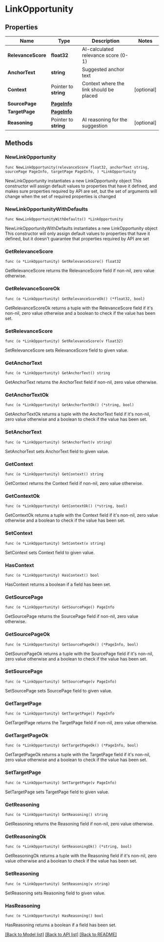 # LinkOpportunity

## Properties

Name | Type | Description | Notes
------------ | ------------- | ------------- | -------------
**RelevanceScore** | **float32** | AI-calculated relevance score (0-1) | 
**AnchorText** | **string** | Suggested anchor text | 
**Context** | Pointer to **string** | Context where the link should be placed | [optional] 
**SourcePage** | [**PageInfo**](PageInfo.md) |  | 
**TargetPage** | [**PageInfo**](PageInfo.md) |  | 
**Reasoning** | Pointer to **string** | AI reasoning for the suggestion | [optional] 

## Methods

### NewLinkOpportunity

`func NewLinkOpportunity(relevanceScore float32, anchorText string, sourcePage PageInfo, targetPage PageInfo, ) *LinkOpportunity`

NewLinkOpportunity instantiates a new LinkOpportunity object
This constructor will assign default values to properties that have it defined,
and makes sure properties required by API are set, but the set of arguments
will change when the set of required properties is changed

### NewLinkOpportunityWithDefaults

`func NewLinkOpportunityWithDefaults() *LinkOpportunity`

NewLinkOpportunityWithDefaults instantiates a new LinkOpportunity object
This constructor will only assign default values to properties that have it defined,
but it doesn't guarantee that properties required by API are set

### GetRelevanceScore

`func (o *LinkOpportunity) GetRelevanceScore() float32`

GetRelevanceScore returns the RelevanceScore field if non-nil, zero value otherwise.

### GetRelevanceScoreOk

`func (o *LinkOpportunity) GetRelevanceScoreOk() (*float32, bool)`

GetRelevanceScoreOk returns a tuple with the RelevanceScore field if it's non-nil, zero value otherwise
and a boolean to check if the value has been set.

### SetRelevanceScore

`func (o *LinkOpportunity) SetRelevanceScore(v float32)`

SetRelevanceScore sets RelevanceScore field to given value.


### GetAnchorText

`func (o *LinkOpportunity) GetAnchorText() string`

GetAnchorText returns the AnchorText field if non-nil, zero value otherwise.

### GetAnchorTextOk

`func (o *LinkOpportunity) GetAnchorTextOk() (*string, bool)`

GetAnchorTextOk returns a tuple with the AnchorText field if it's non-nil, zero value otherwise
and a boolean to check if the value has been set.

### SetAnchorText

`func (o *LinkOpportunity) SetAnchorText(v string)`

SetAnchorText sets AnchorText field to given value.


### GetContext

`func (o *LinkOpportunity) GetContext() string`

GetContext returns the Context field if non-nil, zero value otherwise.

### GetContextOk

`func (o *LinkOpportunity) GetContextOk() (*string, bool)`

GetContextOk returns a tuple with the Context field if it's non-nil, zero value otherwise
and a boolean to check if the value has been set.

### SetContext

`func (o *LinkOpportunity) SetContext(v string)`

SetContext sets Context field to given value.

### HasContext

`func (o *LinkOpportunity) HasContext() bool`

HasContext returns a boolean if a field has been set.

### GetSourcePage

`func (o *LinkOpportunity) GetSourcePage() PageInfo`

GetSourcePage returns the SourcePage field if non-nil, zero value otherwise.

### GetSourcePageOk

`func (o *LinkOpportunity) GetSourcePageOk() (*PageInfo, bool)`

GetSourcePageOk returns a tuple with the SourcePage field if it's non-nil, zero value otherwise
and a boolean to check if the value has been set.

### SetSourcePage

`func (o *LinkOpportunity) SetSourcePage(v PageInfo)`

SetSourcePage sets SourcePage field to given value.


### GetTargetPage

`func (o *LinkOpportunity) GetTargetPage() PageInfo`

GetTargetPage returns the TargetPage field if non-nil, zero value otherwise.

### GetTargetPageOk

`func (o *LinkOpportunity) GetTargetPageOk() (*PageInfo, bool)`

GetTargetPageOk returns a tuple with the TargetPage field if it's non-nil, zero value otherwise
and a boolean to check if the value has been set.

### SetTargetPage

`func (o *LinkOpportunity) SetTargetPage(v PageInfo)`

SetTargetPage sets TargetPage field to given value.


### GetReasoning

`func (o *LinkOpportunity) GetReasoning() string`

GetReasoning returns the Reasoning field if non-nil, zero value otherwise.

### GetReasoningOk

`func (o *LinkOpportunity) GetReasoningOk() (*string, bool)`

GetReasoningOk returns a tuple with the Reasoning field if it's non-nil, zero value otherwise
and a boolean to check if the value has been set.

### SetReasoning

`func (o *LinkOpportunity) SetReasoning(v string)`

SetReasoning sets Reasoning field to given value.

### HasReasoning

`func (o *LinkOpportunity) HasReasoning() bool`

HasReasoning returns a boolean if a field has been set.


[[Back to Model list]](../README.md#documentation-for-models) [[Back to API list]](../README.md#documentation-for-api-endpoints) [[Back to README]](../README.md)


